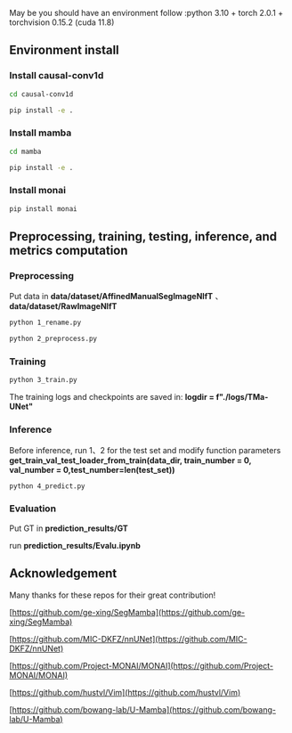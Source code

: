 May be you should have an environment follow :python 3.10 + torch 2.0.1 + torchvision 0.15.2 (cuda 11.8)

## Environment install

### Install causal-conv1d

```bash
cd causal-conv1d

pip install -e .
```

### Install mamba

```bash
cd mamba

pip install -e .
```

### Install monai 

```bash
pip install monai
```

## Preprocessing, training, testing, inference, and metrics computation

### Preprocessing
Put data in **data/dataset/AffinedManualSegImageNIfT** 、 **data/dataset/RawImageNIfT**

```bash 
python 1_rename.py
```

```bash
python 2_preprocess.py
```

### Training 

```bash 
python 3_train.py
```

The training logs and checkpoints are saved in: **logdir = f"./logs/TMa-UNet"**

### Inference 

Before inference, run 1、2 for the test set and modify function parameters **get_train_val_test_loader_from_train(data_dir, train_number = 0, val_number = 0,test_number=len(test_set))**

```bash 
python 4_predict.py
```

### Evaluation

Put GT in  **prediction_results/GT**

run **prediction_results/Evalu.ipynb**


## Acknowledgement
Many thanks for these repos for their great contribution!

[https://github.com/ge-xing/SegMamba](https://github.com/ge-xing/SegMamba)

[https://github.com/MIC-DKFZ/nnUNet](https://github.com/MIC-DKFZ/nnUNet)

[https://github.com/Project-MONAI/MONAI](https://github.com/Project-MONAI/MONAI)

[https://github.com/hustvl/Vim](https://github.com/hustvl/Vim)

[https://github.com/bowang-lab/U-Mamba](https://github.com/bowang-lab/U-Mamba)
